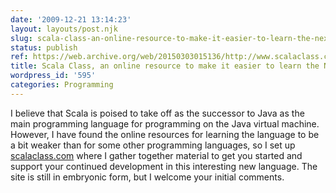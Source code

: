 ```yaml
---
date: '2009-12-21 13:14:23'
layout: layouts/post.njk
slug: scala-class-an-online-resource-to-make-it-easier-to-learn-the-next-big-language
status: publish
ref: https://web.archive.org/web/20150303015136/http://www.scalaclass.com/
title: Scala Class, an online resource to make it easier to learn the Next Big Language
wordpress_id: '595'
categories: Programming
---
```


I believe that Scala is poised to take off as the successor to Java as the main programming language for programming on the Java virtual machine. However, I have found the online resources for learning the language to be a bit weaker than for some other programming languages, so I set up [scalaclass.com](https://web.archive.org/web/20150303015136/http://www.scalaclass.com/) where I gather together material to get you started and support your continued development in this interesting new language. The site is still in embryonic form, but I welcome your initial comments.
